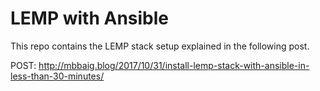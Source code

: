# LEMP with Ansible

This repo contains the LEMP stack setup explained in the following post.

POST: http://mbbaig.blog/2017/10/31/install-lemp-stack-with-ansible-in-less-than-30-minutes/